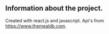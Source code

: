 ## Information about the project.

Created with react.js and javascript.
Api's from https://www.themealdb.com.
